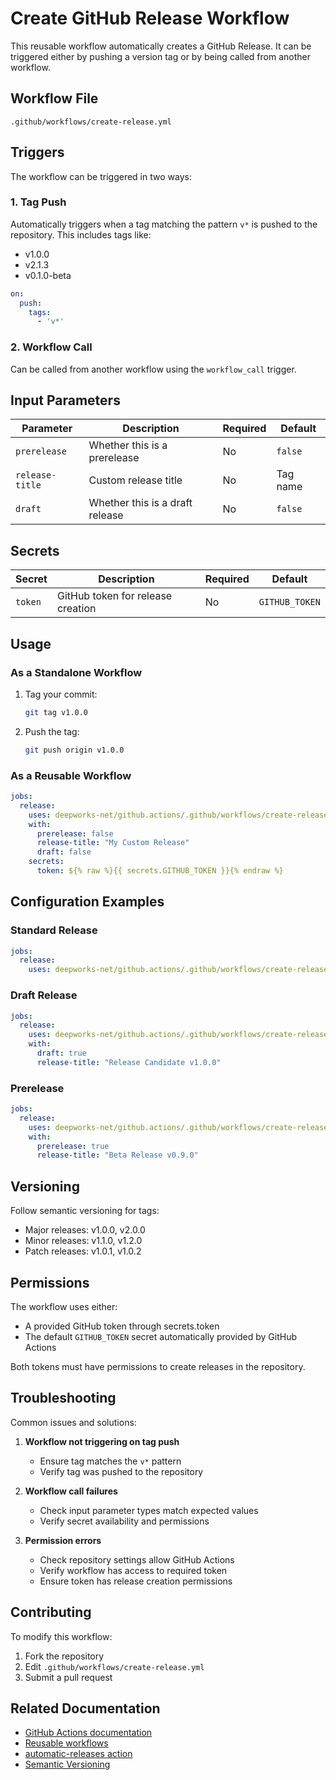 # Create GitHub Release Workflow

This reusable workflow automatically creates a GitHub Release. It can be triggered either by pushing a version tag or by being called from another workflow.

## Workflow File

`.github/workflows/create-release.yml`

## Triggers

The workflow can be triggered in two ways:

### 1. Tag Push

Automatically triggers when a tag matching the pattern `v*` is pushed to the repository. This includes tags like:

- v1.0.0
- v2.1.3
- v0.1.0-beta

```yaml
on:
  push:
    tags:
      - 'v*'
```

### 2. Workflow Call

Can be called from another workflow using the `workflow_call` trigger.

## Input Parameters

| Parameter | Description | Required | Default |
|-----------|-------------|----------|---------|
| `prerelease` | Whether this is a prerelease | No | `false` |
| `release-title` | Custom release title | No | Tag name |
| `draft` | Whether this is a draft release | No | `false` |

## Secrets

| Secret | Description | Required | Default |
|--------|-------------|----------|---------|
| `token` | GitHub token for release creation | No | `GITHUB_TOKEN` |

## Usage

### As a Standalone Workflow

1. Tag your commit:

   ```bash
   git tag v1.0.0
   ```

2. Push the tag:

   ```bash
   git push origin v1.0.0
   ```

### As a Reusable Workflow

```yaml
jobs:
  release:
    uses: deepworks-net/github.actions/.github/workflows/create-release.yml@main
    with:
      prerelease: false
      release-title: "My Custom Release"
      draft: false
    secrets:
      token: ${% raw %}{{ secrets.GITHUB_TOKEN }}{% endraw %}
```

## Configuration Examples

### Standard Release

```yaml
jobs:
  release:
    uses: deepworks-net/github.actions/.github/workflows/create-release.yml@main
```

### Draft Release

```yaml
jobs:
  release:
    uses: deepworks-net/github.actions/.github/workflows/create-release.yml@main
    with:
      draft: true
      release-title: "Release Candidate v1.0.0"
```

### Prerelease

```yaml
jobs:
  release:
    uses: deepworks-net/github.actions/.github/workflows/create-release.yml@main
    with:
      prerelease: true
      release-title: "Beta Release v0.9.0"
```

## Versioning

Follow semantic versioning for tags:

- Major releases: v1.0.0, v2.0.0
- Minor releases: v1.1.0, v1.2.0
- Patch releases: v1.0.1, v1.0.2

## Permissions

The workflow uses either:

- A provided GitHub token through secrets.token
- The default `GITHUB_TOKEN` secret automatically provided by GitHub Actions

Both tokens must have permissions to create releases in the repository.

## Troubleshooting

Common issues and solutions:

1. **Workflow not triggering on tag push**
   - Ensure tag matches the `v*` pattern
   - Verify tag was pushed to the repository

2. **Workflow call failures**
   - Check input parameter types match expected values
   - Verify secret availability and permissions

3. **Permission errors**
   - Check repository settings allow GitHub Actions
   - Verify workflow has access to required token
   - Ensure token has release creation permissions

## Contributing

To modify this workflow:

1. Fork the repository
2. Edit `.github/workflows/create-release.yml`
3. Submit a pull request

## Related Documentation

- [GitHub Actions documentation](https://docs.github.com/en/actions)
- [Reusable workflows](https://docs.github.com/en/actions/using-workflows/reusing-workflows)
- [automatic-releases action](https://github.com/marvinpinto/action-automatic-releases)
- [Semantic Versioning](https://semver.org/)

